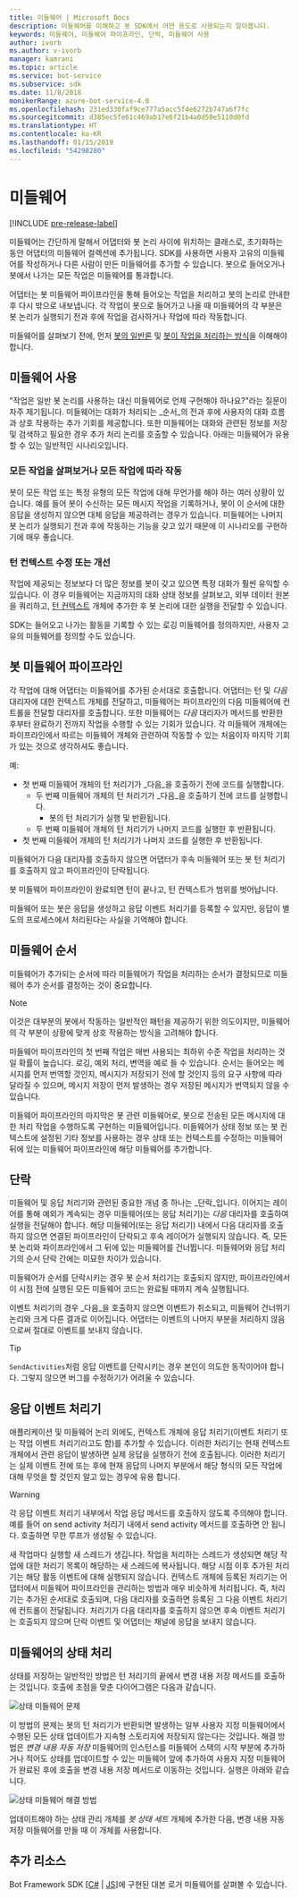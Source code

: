 ```yaml
---
title: 미들웨어 | Microsoft Docs
description: 미들웨어를 이해하고 봇 SDK에서 어떤 용도로 사용되는지 알아봅니다.
keywords: 미들웨어, 미들웨어 파이프라인, 단락, 미들웨어 사용
author: ivorb
ms.author: v-ivorb
manager: kamrani
ms.topic: article
ms.service: bot-service
ms.subservice: sdk
ms.date: 11/8/2018
monikerRange: azure-bot-service-4.0
ms.openlocfilehash: 231ed330faf9ce777a5acc5f4e6272b747a6f7fc
ms.sourcegitcommit: d385ec5fe61c469ab17e6f21b4a0d50e5110d0fd
ms.translationtype: HT
ms.contentlocale: ko-KR
ms.lasthandoff: 01/15/2019
ms.locfileid: "54298280"
---
```

# <a name="middleware"></a>미들웨어

[!INCLUDE [pre-release-label](../includes/pre-release-label.md)]

미들웨어는 간단하게 말해서 어댑터와 봇 논리 사이에 위치하는 클래스로, 초기화하는 동안 어댑터의 미들웨어 컬렉션에 추가됩니다. SDK를 사용하면 사용자 고유의 미들웨어를 작성하거나 다른 사람이 만든 미들웨어를 추가할 수 있습니다. 봇으로 들어오거나 봇에서 나가는 모든 작업은 미들웨어를 통과합니다.

어댑터는 봇 미들웨어 파이프라인을 통해 들어오는 작업을 처리하고 봇의 논리로 안내한 후 다시 밖으로 내보냅니다. 각 작업이 봇으로 들어가고 나올 때 미들웨어의 각 부분은 봇 논리가 실행되기 전과 후에 작업을 검사하거나 작업에 따라 작동합니다.

미들웨어를 살펴보기 전에, 먼저 [봇의 일반론](~/v4sdk/bot-builder-basics.md) 및 [봇이 작업을 처리하는 방식](~/v4sdk/bot-builder-basics.md#the-activity-processing-stack)을 이해해야 합니다.

## <a name="uses-for-middleware"></a>미들웨어 사용
"작업은 일반 봇 논리를 사용하는 대신 미들웨어로 언제 구현해야 하나요?"라는 질문이 자주 제기됩니다. 미들웨어는 대화가 처리되는 _순서_의 전과 후에 사용자의 대화 흐름과 상호 작용하는 추가 기회를 제공합니다. 또한 미들웨어는 대화와 관련된 정보를 저장 및 검색하고 필요한 경우 추가 처리 논리를 호출할 수 있습니다. 아래는 미들웨어가 유용할 수 있는 일반적인 시나리오입니다.

### <a name="looking-at-or-acting-on-every-activity"></a>모든 작업을 살펴보거나 모든 작업에 따라 작동
봇이 모든 작업 또는 특정 유형의 모든 작업에 대해 무언가를 해야 하는 여러 상황이 있습니다. 예를 들어 봇이 수신하는 모든 메시지 작업을 기록하거나, 봇이 이 순서에 대한 응답을 생성하지 않으면 대체 응답을 제공하려는 경우가 있습니다. 미들웨어는 나머지 봇 논리가 실행되기 전과 후에 작동하는 기능을 갖고 있기 때문에 이 시나리오를 구현하기에 매우 좋습니다.

### <a name="modifying-or-enhancing-the-turn-context"></a>턴 컨텍스트 수정 또는 개선
작업에 제공되는 정보보다 더 많은 정보를 봇이 갖고 있으면 특정 대화가 훨씬 유익할 수 있습니다. 이 경우 미들웨어는 지금까지의 대화 상태 정보를 살펴보고, 외부 데이터 원본을 쿼리하고, [턴 컨텍스트](~/v4sdk/bot-builder-basics.md#defining-a-turn) 개체에 추가한 후 봇 논리에 대한 실행을 전달할 수 있습니다. 

SDK는 들어오고 나가는 활동을 기록할 수 있는 로깅 미들웨어를 정의하지만, 사용자 고유의 미들웨어를 정의할 수도 있습니다.

## <a name="the-bot-middleware-pipeline"></a>봇 미들웨어 파이프라인
각 작업에 대해 어댑터는 미들웨어를 추가된 순서대로 호출합니다. 어댑터는 턴 및 _다음_ 대리자에 대한 컨텍스트 개체를 전달하고, 미들웨어는 파이프라인의 다음 미들웨어에 컨트롤을 전달할 대리자를 호출합니다. 또한 미들웨어는 _다음_ 대리자가 메서드를 반환한 후부터 완료하기 전까지 작업을 수행할 수 있는 기회가 있습니다. 각 미들웨어 개체에는 파이프라인에서 따르는 미들웨어 개체와 관련하여 작동할 수 있는 처음이자 마지막 기회가 있는 것으로 생각하셔도 좋습니다.

예: 

- 첫 번째 미들웨어 개체의 턴 처리기가 _다음_을 호출하기 전에 코드를 실행합니다.
  - 두 번째 미들웨어 개체의 턴 처리기가 _다음_을 호출하기 전에 코드를 실행합니다.
    - 봇의 턴 처리기가 실행 및 반환됩니다.
  - 두 번째 미들웨어 개체의 턴 처리기가 나머지 코드를 실행한 후 반환됩니다.
- 첫 번째 미들웨어 개체의 턴 처리기가 나머지 코드를 실행한 후 반환됩니다.

미들웨어가 다음 대리자를 호출하지 않으면 어댑터가 후속 미들웨어 또는 봇 턴 처리기를 호출하지 않고 파이프라인이 단락됩니다.

봇 미들웨어 파이프라인이 완료되면 턴이 끝나고, 턴 컨텍스트가 범위를 벗어납니다.

미들웨어 또는 봇은 응답을 생성하고 응답 이벤트 처리기를 등록할 수 있지만, 응답이 별도의 프로세스에서 처리된다는 사실을 기억해야 합니다.

## <a name="order-of-middleware"></a>미들웨어 순서
미들웨어가 추가되는 순서에 따라 미들웨어가 작업을 처리하는 순서가 결정되므로 미들웨어 추가 순서를 결정하는 것이 중요합니다.

> [!NOTE]
> 이것은 대부분의 봇에서 작동하는 일반적인 패턴을 제공하기 위한 의도이지만, 미들웨어의 각 부분이 상황에 맞게 상호 작용하는 방식을 고려해야 합니다.

미들웨어 파이프라인의 첫 번째 작업은 매번 사용되는 최하위 수준 작업을 처리하는 것일 확률이 높습니다. 로깅, 예외 처리, 변역을 예로 들 수 있습니다. 순서는 들어오는 메시지를 먼저 번역할 것인지, 메시지가 저장되기 전에 할 것인지 등의 요구 사항에 따라 달라질 수 있으며, 메시지 저장이 먼저 발생하는 경우 저장된 메시지가 번역되지 않을 수 있습니다.

미들웨어 파이프라인의 마지막은 봇 관련 미들웨어로, 봇으로 전송된 모든 메시지에 대한 처리 작업을 수행하도록 구현하는 미들웨어입니다. 미들웨어가 상태 정보 또는 봇 컨텍스트에 설정된 기타 정보를 사용하는 경우 상태 또는 컨텍스트를 수정하는 미들웨어 뒤에 있는 미들웨어 파이프라인에 해당 미들웨어를 추가합니다.

## <a name="short-circuiting"></a>단락
미들웨어 및 응답 처리기와 관련된 중요한 개념 중 하나는 _단락_입니다. 이어지는 레이어를 통해 예외가 계속되는 경우 미들웨어(또는 응답 처리기)는 _다음_ 대리자를 호출하여 실행을 전달해야 합니다.  해당 미들웨어(또는 응답 처리기) 내에서 다음 대리자를 호출하지 않으면 연결된 파이프라인이 단락되고 후속 레이어가 실행되지 않습니다. 즉, 모든 봇 논리와 파이프라인에서 그 뒤에 있는 미들웨어를 건너뜁니다. 미들웨어와 응답 처리기의 순서 단락 간에는 미묘한 차이가 있습니다.

미들웨어가 순서를 단락시키는 경우 봇 순서 처리기는 호출되지 않지만, 파이프라인에서 이 시점 전에 실행된 모든 미들웨어 코드는 완료될 때까지 계속 실행됩니다. 

이벤트 처리기의 경우 _다음_을 호출하지 않으면 이벤트가 취소되고, 미들웨어 건너뛰기 논리와 크게 다른 결과로 이어집니다. 어댑터는 이벤트의 나머지 부분을 처리하지 않음으로써 절대로 이벤트를 보내지 않습니다.

> [!TIP]
> `SendActivities`처럼 응답 이벤트를 단락시키는 경우 본인이 의도한 동작이어야 합니다. 그렇지 않으면 버그를 수정하기가 어려울 수 있습니다.

## <a name="response-event-handlers"></a>응답 이벤트 처리기
애플리케이션 및 미들웨어 논리 외에도, 컨텍스트 개체에 응답 처리기(이벤트 처리기 또는 작업 이벤트 처리기라고도 함)를 추가할 수 있습니다. 이러한 처리기는 현재 컨텍스트 개체에서 관련 응답이 발생하면 실제 응답을 실행하기 전에 호출됩니다. 이러한 처리기는 실제 이벤트 전에 또는 후에 현재 응답의 나머지 부분에서 해당 형식의 모든 작업에 대해 무엇을 할 것인지 알고 있는 경우에 유용 합니다.

> [!WARNING]
> 각 응답 이벤트 처리기 내부에서 작업 응답 메서드를 호출하지 않도록 주의해야 합니다. 예를 들어 on send activity 처리기 내에서 send activity 메서드를 호출하면 안 됩니다. 호출하면 무한 루프가 생성될 수 있습니다.

새 작업마다 실행할 새 스레드가 생깁니다. 작업을 처리하는 스레드가 생성되면 해당 작업에 대한 처리기 목록이 해당하는 새 스레드에 복사됩니다. 해당 시점 이후 추가된 처리기는 해당 활동 이벤트에 대해 실행되지 않습니다.
컨텍스트 개체에 등록된 처리기는 어댑터에서 미들웨어 파이프라인을 관리하는 방법과 매우 비슷하게 처리됩니다. 즉, 처리기는 추가된 순서대로 호출되며, 다음 대리자를 호출하면 등록된 그 다음 이벤트 처리기에 컨트롤이 전달됩니다. 처리기가 다음 대리자를 호출하지 않으면 후속 이벤트 처리기는 호출되지 않으며 단락 이벤트 및 어댑터는 채널에 응답을 보내지 않습니다.

## <a name="handling-state-in-middleware"></a>미들웨어의 상태 처리

상태를 저장하는 일반적인 방법은 턴 처리기의 끝에서 변경 내용 저장 메서드를 호출하는 것입니다. 호출에 초점을 맞춘 다이어그램은 다음과 같습니다.

![상태 미들웨어 문제](media/bot-builder-dialog-state-problem.png)

이 방법의 문제는 봇의 턴 처리기가 반환되면 발생하는 일부 사용자 지정 미들웨어에서 수행된 모든 상태 업데이트가 지속형 스토리지에 저장되지 않는다는 것입니다. 해결 방법은 _변경 내용 자동 저장_ 미들웨어의 인스턴스를 미들웨어 스택의 시작 부분에 추가하거나 적어도 상태를 업데이트할 수 있는 미들웨어 앞에 추가하여 사용자 지정 미들웨어가 완료된 후에 호출을 변경 내용 저장 메서드로 이동하는 것입니다. 실행은 아래와 같습니다.

![상태 미들웨어 해결 방법](media/bot-builder-dialog-state-solution.png)

업데이트해야 하는 상태 관리 개체를 _봇 상태 세트_ 개체에 추가한 다음, 변경 내용 자동 저장 미들웨어를 만들 때 이 개체를 사용합니다.


## <a name="additional-resources"></a>추가 리소스
Bot Framework SDK [[C#](https://github.com/Microsoft/botbuilder-dotnet/blob/master/libraries/Microsoft.Bot.Builder/TranscriptLoggerMiddleware.cs) | [JS](https://github.com/Microsoft/botbuilder-js/blob/master/libraries/botbuilder-core/src/transcriptLogger.ts)]에 구현된 대본 로거 미들웨어를 살펴볼 수 있습니다.
